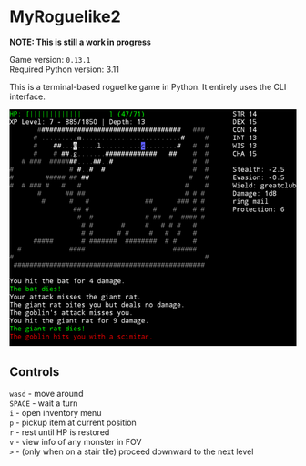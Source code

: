 # MyRoguelike2
**NOTE: This is still a work in progress**

Game version: `0.13.1`<br />
Required Python version: 3.11

This is a terminal-based roguelike game in Python.
It entirely uses the CLI interface.

![image](./images/image.png)

## Controls
`wasd` - move around<br />
`SPACE` - wait a turn<br />
`i` - open inventory menu<br />
`p` - pickup item at current position<br />
`r` - rest until HP is restored<br />
`v` - view info of any monster in FOV<br />
`>` - (only when on a stair tile) proceed downward to the next level<br />

